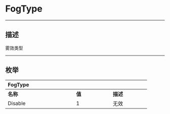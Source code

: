# FogType

------------------------------------------------------------------------------------------
## 描述

雾效类型

------------------------------------------------------------------------------------------
## 枚举

|<div style="width:200px">FogType</div>|<div style="width:100px"></div>|<div style="width:100px"></div>|
|:---|:---|:---|
|**名称**|**值**|**描述**|
|Disable|1|无效|
